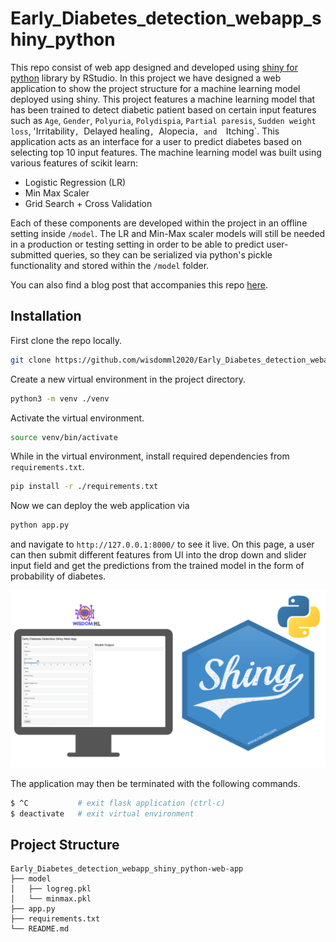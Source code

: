# Early_Diabetes_detection_webapp_shiny_python

This repo consist of web app designed and developed using [shiny for python](https://shiny.rstudio.com/py/) library by RStudio. In this project we have designed a web application to show the project structure for a machine learning model deployed using shiny. This project features a machine learning model that has been trained to detect diabetic patient based on certain input features such as `Age`, `Gender`, `Polyuria`, `Polydispia`, `Partial paresis`, `Sudden weight loss`, 'Irritability`, `Delayed healing`, `Alopecia`, and  `Itching`. This application acts as an interface for a user to predict diabetes based on selecting top 10 input features. The machine learning model was built using various features of scikit learn:

* Logistic Regression (LR)
* Min Max Scaler 
* Grid Search + Cross Validation

Each of these components are developed within the project in an offline setting inside `/model`. The LR and Min-Max scaler models will still be needed in a production or testing setting in order to be able to predict user-submitted queries, so they can be serialized via python's pickle functionality and stored within the `/model` folder.

You can also find a blog post that accompanies this repo [here](https://wisdomml.in/early-diabetes-detection-web-app-using-shiny-in-python/).


## Installation

First clone the repo locally.
~~~bash
git clone https://github.com/wisdomml2020/Early_Diabetes_detection_webapp_shiny_python.git
~~~

Create a new virtual environment in the project directory.
~~~bash
python3 -m venv ./venv
~~~

Activate the virtual environment.
~~~bash
source venv/bin/activate
~~~

While in the virtual environment, install required dependencies from `requirements.txt`.

~~~bash
pip install -r ./requirements.txt
~~~

Now we can deploy the web application via
~~~bash
python app.py
~~~

and navigate to `http://127.0.0.1:8000/` to see it live. On this page, a user can then submit different features from UI into the drop down and slider 
input field and get the predictions from the trained model in the form of probability of diabetes.

[![Alt text](images/shiny_thumb.png)](https://www.youtube.com/watch?v=oTc1yVZlrIU&t=4s)

The application may then be terminated with the following commands.
~~~bash
$ ^C           # exit flask application (ctrl-c)
$ deactivate   # exit virtual environment
~~~

## Project Structure 

~~~
Early_Diabetes_detection_webapp_shiny_python-web-app
├── model
│   ├── logreg.pkl
│   └── minmax.pkl
├── app.py
├── requirements.txt
└── README.md

